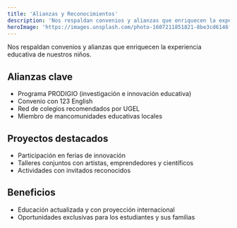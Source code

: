 ```yaml
---
title: 'Alianzas y Reconocimientos'
description: 'Nos respaldan convenios y alianzas que enriquecen la experiencia educativa de nuestros niños.'
heroImage: 'https://images.unsplash.com/photo-1607211851821-8be3cd6146f0?q=80&w=2070&auto=format&fit=crop&ixlib=rb-4.1.0&ixid=M3wxMjA3fDB8MHxwaG90by1wYWdlfHx8fGVufDB8fHx8fA%3D%3D'
---
```


Nos respaldan convenios y alianzas que enriquecen la experiencia educativa de nuestros niños.

## Alianzas clave

- Programa PRODIGIO (investigación e innovación educativa)
- Convenio con 123 English
- Red de colegios recomendados por UGEL
- Miembro de mancomunidades educativas locales

## Proyectos destacados

- Participación en ferias de innovación
- Talleres conjuntos con artistas, emprendedores y científicos
- Actividades con invitados reconocidos

## Beneficios
- Educación actualizada y con proyección internacional
- Oportunidades exclusivas para los estudiantes y sus familias
